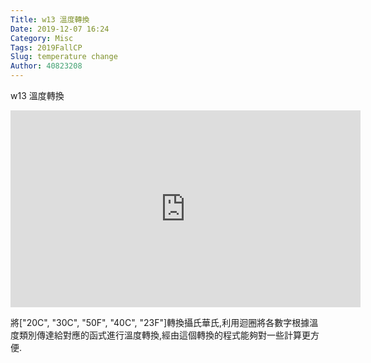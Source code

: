 ```yaml
---
Title: w13 溫度轉換
Date: 2019-12-07 16:24
Category: Misc
Tags: 2019FallCP
Slug: temperature change
Author: 40823208
---
```


w13 溫度轉換

<iframe width="560" height="315" src="https://www.youtube.com/embed/kNOaVy3Dj6Q" frameborder="0" allow="accelerometer; autoplay; encrypted-media; gyroscope; picture-in-picture" allowfullscreen></iframe>

<!-- PELICAN_END_SUMMARY -->

將["20C", "30C", "50F", "40C", "23F"]轉換攝氏華氏,利用迴圈將各數字根據溫度類別傳達給對應的函式進行溫度轉換,經由這個轉換的程式能夠對一些計算更方便.